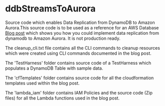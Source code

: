 # ddbStreamsToAurora
Source code which enables Data Replication from DynamoDB to Amazon Aurora.This source code is to be used as a reference
for an AWS Database <a href="https://aws.amazon.com/blogs/database/how-to-stream-data-from-amazon-dynamodb-to-amazon-aurora-using-aws-lambda-and-amazon-kinesis-firehose/">Blog post</a> which shows you how you could implement data replication from dynamodb to Amazon Aurora. It is not production ready.

The cleanup_cli.txt file contains all the CLI commands to cleanup resources which were created using CLI commands documented in the blog post.


The 'TestHarness' folder contains source code of a TestHarness which populates a DynamoDB Table with sample data.

The 'cfTemplates' folder contains source code for all the cloudformation templates used within the blog post.

The 'lambda_iam' folder contains IAM Policies and the source code (Zip files) for all the Lambda functions used in the blog post.